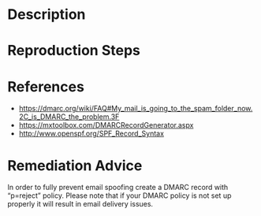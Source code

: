 # Description


# Reproduction Steps


# References

- https://dmarc.org/wiki/FAQ#My_mail_is_going_to_the_spam_folder_now.2C_is_DMARC_the_problem.3F
- https://mxtoolbox.com/DMARCRecordGenerator.aspx
- http://www.openspf.org/SPF_Record_Syntax


# Remediation Advice

In order to fully prevent email spoofing create a DMARC record with “p=reject” policy. Please note that if your DMARC policy is not set up properly it will result in email delivery issues.